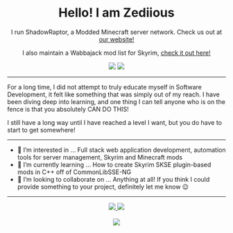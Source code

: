 <div align="center">
  <h1>Hello! I am Zediious</h1>
  I run ShadowRaptor, a Modded Minecraft server network. Check us out at <a href="https://www.shadowraptor.net/">our website!</a>
  
  I also maintain a Wabbajack mod list for Skyrim, <a href="https://aurbaesence.info/">check it out here!</a>
  
  <a href="https://discord.com/invite/GEhyhku"><img src="https://img.shields.io/static/v1?label=Discord&message=Join ShadowRaptor!&color=purple&style=for-the-badge&logo=discord"></img></a>
  <a href="https://discord.gg/CvhTeavrcW"><img src="https://img.shields.io/static/v1?label=Discord&message=Join Zediious Modding!&color=purple&style=for-the-badge&logo=discord"></img></a>
</div>

<hr>

For a long time, I did not attempt to truly educate myself in Software Development, it felt like something that was simply out of my reach. I have been diving deep into learning, and one thing I can tell anyone who is on the fence is that you absolutely CAN DO THIS!

I still have a long way until I have reached a level I want, but you do have to start to get somewhere!

<hr>

- 👀 I’m interested in ... Full stack web application development, automation tools for server management, Skyrim and Minecraft mods
- 🌱 I’m currently learning ... How to create Skyrim SKSE plugin-based mods in C++ off of CommonLibSSE-NG
- 💞️ I’m looking to collaborate on ... Anything at all! If you think I could provide something to your project, definitely let me know 😉

<hr>

<div align="center">
  <a href="mailto:shadowraptormc@gmail.com"><img src="https://img.shields.io/static/v1?label=Email&message=shadowraptormc@gmail.com&color=orange&style=for-the-badge">   </img></a> <img src="https://img.shields.io/static/v1?label=Discord&message=Zediious&color=purple&style=for-the-badge"></img>
  <br>
  <br>
  <img src="https://github-readme-stats.vercel.app/api?username=zediious"></img>
</div>
